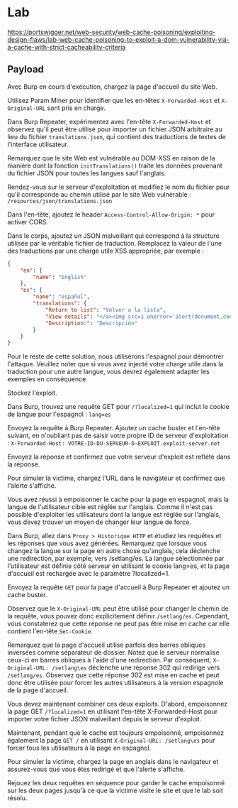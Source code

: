 # Lab

https://portswigger.net/web-security/web-cache-poisoning/exploiting-design-flaws/lab-web-cache-poisoning-to-exploit-a-dom-vulnerability-via-a-cache-with-strict-cacheability-criteria

## Payload

Avec Burp en cours d'exécution, chargez la page d'accueil du site Web.

Utilisez Param Miner pour identifier que les en-têtes `X-Forwarded-Host` et `X-Original-URL` sont pris en charge.

Dans Burp Repeater, expérimentez avec l'en-tête `X-Forwarded-Host` et observez qu'il peut être utilisé pour importer un fichier JSON arbitraire au lieu du fichier `translations.json`, qui contient des traductions de textes de l'interface utilisateur.

Remarquez que le site Web est vulnérable au DOM-XSS en raison de la manière dont la fonction `initTranslations()` traite les données provenant du fichier JSON pour toutes les langues sauf l'anglais.

Rendez-vous sur le serveur d'exploitation et modifiez le nom du fichier pour qu'il corresponde au chemin utilisé par le site Web vulnérable : `/resources/json/translations.json`

Dans l'en-tête, ajoutez le header `Access-Control-Allow-Origin: *` pour activer CORS.

Dans le corps, ajoutez un JSON malveillant qui correspond à la structure utilisée par le véritable fichier de traduction. Remplacez la valeur de l'une des traductions par une charge utile XSS appropriée, par exemple :

```json
{
    "en": {
        "name": "English"
    },
    "es": {
        "name": "español",
        "translations": {
            "Return to list": "Volver a la lista",
            "View details": "</a><img src=1 onerror='alert(document.cookie)' />",
            "Description:": "Descripción"
        }
    }
}
```

Pour le reste de cette solution, nous utiliserons l'espagnol pour démontrer l'attaque. Veuillez noter que si vous avez injecté votre charge utile dans la traduction pour une autre langue, vous devrez également adapter les exemples en conséquence.

Stockez l'exploit.

Dans Burp, trouvez une requête GET pour `/?localized=1` qui inclut le cookie de langue pour l'espagnol : `lang=es`

Envoyez la requête à Burp Repeater. Ajoutez un cache buster et l'en-tête suivant, en n'oubliant pas de saisir votre propre ID de serveur d'exploitation : `X-Forwarded-Host: VOTRE-ID-DU-SERVEUR-D-EXPLOIT.exploit-server.net`

Envoyez la réponse et confirmez que votre serveur d'exploit est reflété dans la réponse.

Pour simuler la victime, chargez l'URL dans le navigateur et confirmez que l'alerte s'affiche.

Vous avez réussi à empoisonner le cache pour la page en espagnol, mais la langue de l'utilisateur cible est réglée sur l'anglais. Comme il n'est pas possible d'exploiter les utilisateurs dont la langue est réglée sur l'anglais, vous devez trouver un moyen de changer leur langue de force.

Dans Burp, allez dans `Proxy > Historique HTTP` et étudiez les requêtes et les réponses que vous avez générées. Remarquez que lorsque vous changez la langue sur la page en autre chose qu'anglais, cela déclenche une redirection, par exemple, vers /setlang/es. La langue sélectionnée par l'utilisateur est définie côté serveur en utilisant le cookie lang=es, et la page d'accueil est rechargée avec le paramètre ?localized=1.

Envoyez la requête `GET` pour la page d'accueil à Burp Repeater et ajoutez un cache buster.

Observez que le `X-Original-URL` peut être utilisé pour changer le chemin de la requête, vous pouvez donc explicitement définir `/setlang/es`. Cependant, vous constaterez que cette réponse ne peut pas être mise en cache car elle contient l'en-tête `Set-Cookie`.

Remarquez que la page d'accueil utilise parfois des barres obliques inversées comme séparateur de dossier. Notez que le serveur normalise ceux-ci en barres obliques à l'aide d'une redirection. Par conséquent, `X-Original-URL: /setlang\es` déclenche une réponse 302 qui redirige vers `/setlang/es`. Observez que cette réponse 302 est mise en cache et peut donc être utilisée pour forcer les autres utilisateurs à la version espagnole de la page d'accueil.

Vous devez maintenant combiner ces deux exploits. D'abord, empoisonnez la page GET `/?localized=1` en utilisant l'en-tête X-Forwarded-Host pour importer votre fichier JSON malveillant depuis le serveur d'exploit.

Maintenant, pendant que le cache est toujours empoisonné, empoisonnez également la page `GET /` en utilisant `X-Original-URL: /setlang\es` pour forcer tous les utilisateurs à la page en espagnol.

Pour simuler la victime, chargez la page en anglais dans le navigateur et assurez-vous que vous êtes redirigé et que l'alerte s'affiche.

Rejouez les deux requêtes en séquence pour garder le cache empoisonné sur les deux pages jusqu'à ce que la victime visite le site et que le lab soit résolu.